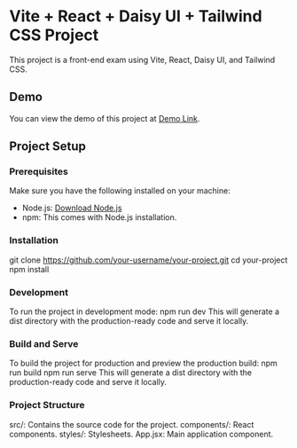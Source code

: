 # Vite + React + Daisy UI + Tailwind CSS Project

This project is a front-end exam using Vite, React, Daisy UI, and Tailwind CSS.

## Demo

You can view the demo of this project at [Demo Link](https://main-venue.netlify.app/).

## Project Setup

### Prerequisites

Make sure you have the following installed on your machine:

- Node.js: [Download Node.js](https://nodejs.org/)
- npm: This comes with Node.js installation.

### Installation

git clone https://github.com/your-username/your-project.git
cd your-project
npm install


### Development
To run the project in development mode:
npm run dev
This will generate a dist directory with the production-ready code and serve it locally.



### Build and Serve

To build the project for production and preview the production build:
npm run build
npm run serve
This will generate a dist directory with the production-ready code and serve it locally.

### Project Structure

src/: Contains the source code for the project.
components/: React components.
styles/: Stylesheets.
App.jsx: Main application component.